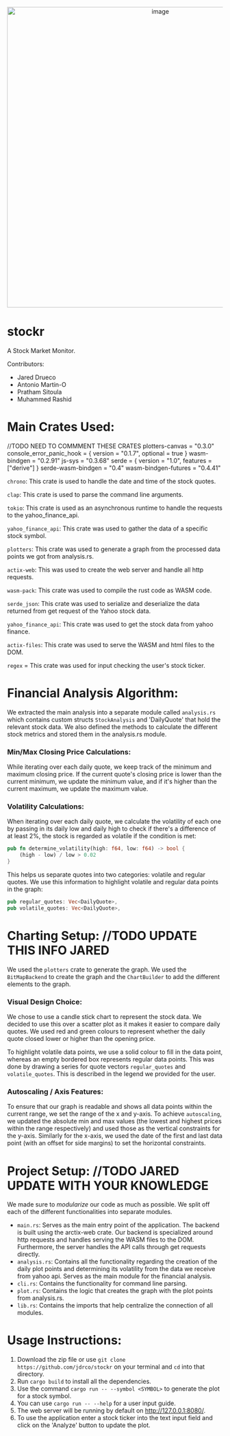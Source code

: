 <p align="center">
    <img width="700" alt="image" src="https://github.com/jdrco/stockr/assets/83478026/80f48c7d-1a44-419c-838a-52222d30ef3b">
</p>

# stockr

A Stock Market Monitor.

Contributors:
- Jared Drueco
- Antonio Martin-O
- Pratham Sitoula
- Muhammed Rashid

# Main Crates Used:

//TODO NEED TO COMMMENT THESE CRATES
plotters-canvas = "0.3.0"
console_error_panic_hook = { version = "0.1.7", optional = true }
wasm-bindgen = "0.2.91"
js-sys = "0.3.68"
serde = { version = "1.0", features = ["derive"] }
serde-wasm-bindgen = "0.4"
wasm-bindgen-futures = "0.4.41"

`chrono`: This crate is used to handle the date and time of the stock quotes.

`clap`: This crate is used to parse the command line arguments.

`tokio`: This crate is used as an asynchronous runtime to handle the requests to the yahoo_finance_api.

`yahoo_finance_api`: This crate was used to gather the data of a specific stock symbol.

`plotters`: This crate was used to generate a graph from the processed data points we got from analysis.rs.

`actix-web`: This was used to create the web server and handle all http requests.

`wasm-pack`: This crate was used to compile the rust code as WASM code.

`serde_json`: This crate was used to serialize and deserialize the data returned from get request of the Yahoo stock data.

`yahoo_finance_api`: This crate was used to get the stock data from yahoo finance.

`actix-files`: This crate was used to serve the WASM and html files to the DOM.

`regex` = This crate was used for input checking the user's stock ticker.

# Financial Analysis Algorithm:

We extracted the main analysis into a separate module called `analysis.rs` which contains custom structs `StockAnalysis` and 'DailyQuote' that hold the relevant stock data. We also defined the methods to calculate the different stock metrics and stored them in the analysis.rs module.

### Min/Max Closing Price Calculations:

While iterating over each daily quote, we keep track of the minimum and maximum closing price. If the current quote's closing price is lower than the current minimum, we update the minimum value, and if it's higher than the current maximum, we update the maximum value.


### Volatility Calculations:

When iterating over each daily quote, we calculate the volatility of each one by passing in its daily low and daily high to check if there's a difference of at least 2%, the stock is regarded as volatile if the condition is met:

```rust
pub fn determine_volatility(high: f64, low: f64) -> bool {
    (high - low) / low > 0.02
}
```

This helps us separate quotes into two categories: volatile and regular quotes. We use this information to highlight volatile and regular data points in the graph:
```rust
pub regular_quotes: Vec<DailyQuote>,
pub volatile_quotes: Vec<DailyQuote>,
```

# Charting Setup: //TODO UPDATE THIS INFO JARED

We used the `plotters` crate to generate the graph. We used the `BitMapBackend` to create the graph and the `ChartBuilder` to add the different elements to the graph.

### Visual Design Choice:

We chose to use a candle stick chart to represent the stock data. We decided to use this over a scatter plot as it makes it easier to compare daily quotes. We used red and green colours to represent whether the daily quote closed lower or higher than the opening price.

To highlight volatile data points, we use a solid colour to fill in the data point, whereas an empty bordered box represents regular data points. This was done by drawing a series for quote vectors `regular_quotes` and `volatile_quotes`. This is described in the legend we provided for the user.

### Autoscaling / Axis Features:

To ensure that our graph is readable and shows all data points within the current range, we set the range of the x and y-axis. To achieve `autoscaling`, we updated the absolute min and max values (the lowest and highest prices within the range respectively) and used those as the vertical constraints for the y-axis. Similarly for the x-axis, we used the date of the first and last data point (with an offset for side margins) to set the horizontal constraints.

# Project Setup: //TODO JARED UPDATE WITH YOUR KNOWLEDGE

We made sure to *modularize* our code as much as possible. We split off each of the different functionalities into separate modules.

- `main.rs`: Serves as the main entry point of the application. The backend is built using the arctix-web crate. Our backend is specialized around http requests and handles serving the WASM files to the DOM. Furthermore, the server handles the API calls through get requests directly. 
- `analysis.rs`: Contains all the functionality regarding the creation of the daily plot points and determining its volatility from the data we receive from yahoo api. Serves as the main module for the financial analysis.
- `cli.rs`: Contains the functionality for command line parsing.
- `plot.rs`: Contains the logic that creates the graph with the plot points from analysis.rs.
- `lib.rs`: Contains the imports that help centralize the connection of all modules.

# Usage Instructions:

1. Download the zip file or use `git clone https://github.com/jdrco/stockr` on your terminal and `cd` into that directory.
2. Run `cargo build` to install all the dependencies.
3. Use the command `cargo run -- --symbol <SYMBOL>` to generate the plot for a stock symbol.
4. You can use `cargo run -- --help` for a user input guide.
5. The web server will be running by default on http://127.0.0.1:8080/.
6. To use the application enter a stock ticker into the text input field and click on the 'Analyze' button to update the plot.
